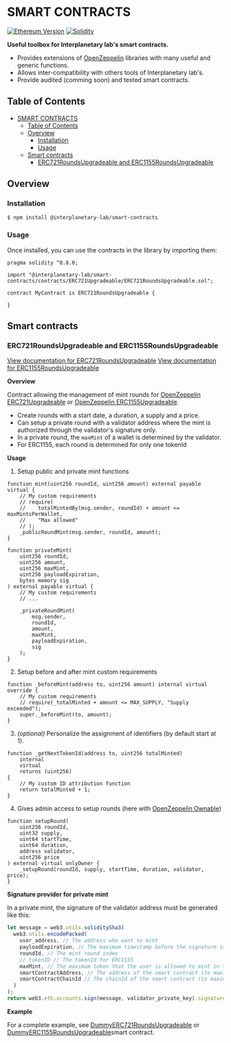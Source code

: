 # SMART CONTRACTS

[![Ethereum Version][ethereum-image]][ethereum-url]
[![Solidity][solidity-image]][solidity-url]

<!-- Markdown link & img dfn's -->

[ethereum-image]: https://img.shields.io/badge/Ethereum-purple?logo=Ethereum
[ethereum-url]: https://ethereum.org/fr/
[solidity-image]: https://img.shields.io/badge/Solidity_v0.8-gray?logo=Solidity
[solidity-url]: https://docs.soliditylang.org

**Useful toolbox for Interplanetary lab's smart contracts.**

- Provides extensions of [OpenZeppelin](https://github.com/OpenZeppelin/openzeppelin-contracts) libraries with many useful and generic functions.
- Allows inter-compatibility with others tools of Interplanetary lab's.
- Provide audited (comming soon) and tested smart contracts.

## Table of Contents

- [SMART CONTRACTS](#smart-contracts)
  - [Table of Contents](#table-of-contents)
  - [Overview](#overview)
    - [Installation](#installation)
    - [Usage](#usage)
  - [Smart contracts](#smart-contracts-1)
    - [ERC721RoundsUpgradeable and ERC1155RoundsUpgradeable](#erc721roundsupgradeable-and-erc1155roundsupgradeable)

## Overview

### Installation

```console
$ npm install @interplanetary-lab/smart-contracts
```

### Usage

Once installed, you can use the contracts in the library by importing them:

```solidity
pragma solidity ^0.8.0;

import "@interplanetary-lab/smart-contracts/contracts/ERC721Upgradeable/ERC721RoundsUpgradeable.sol";

contract MyContract is ERC721RoundsUpgradeable {

}
```

## Smart contracts

### ERC721RoundsUpgradeable and ERC1155RoundsUpgradeable

[View documentation for ERC721RoundsUpgradeable](./docs/ERC721Upgradeable/ERC721RoundsUpgradeable.md)
[View documentation for ERC1155RoundsUpgradeable](./docs/ERC1155Upgradeable/ERC1155RoundsUpgradeable.md)

**Overview**

Contract allowing the management of mint rounds for [OpenZeppelin ERC721Upgradeable](https://github.com/OpenZeppelin/openzeppelin-contracts-upgradeable/blob/master/contracts/token/ERC721/ERC721Upgradeable.sol) or [OpenZeppelin ERC1155Upgradeable](https://github.com/OpenZeppelin/openzeppelin-contracts-upgradeable/blob/master/contracts/token/ERC1155/ERC1155Upgradeable.sol).

- Create rounds with a start date, a duration, a supply and a price.
- Can setup a private round with a validator address where the mint is authorized through the validator's signature only.
- In a private round, the `maxMint` of a wallet is determined by the validator.
- For ERC1155, each round is determined for only one tokenId

**Usage**

1. Setup public and private mint functions

```solidity
function mint(uint256 roundId, uint256 amount) external payable virtual {
    // My custom requirements
    // require(
    //    totalMintedBy(msg.sender, roundId) + amount <= maxMintsPerWallet,
    //    "Max allowed"
    // );
    _publicRoundMint(msg.sender, roundId, amount);
}
```

```solidity
function privateMint(
    uint256 roundId,
    uint256 amount,
    uint256 maxMint,
    uint256 payloadExpiration,
    bytes memory sig
) external payable virtual {
    // My custom requirements
    // ...

    _privateRoundMint(
        msg.sender,
        roundId,
        amount,
        maxMint,
        payloadExpiration,
        sig
    );
}
```

2. Setup before and after mint custom requirements

```solidity
function _beforeMint(address to, uint256 amount) internal virtual override {
    // My custom requirements
    // require(_totalMinted + amount <= MAX_SUPPLY, "Supply exceeded");
    super._beforeMint(to, amount);
}
```

3. _(optional)_ Personalize the assignment of identifiers (by default start at 1).

```solidity
function _getNextTokenId(address to, uint256 totalMinted)
    internal
    virtual
    returns (uint256)
{
    // My custom ID attribution function
    return totalMinted + 1;
}
```

4. Gives admin access to setup rounds (here with [OpenZeppelin Ownable](https://docs.openzeppelin.com/contracts/4.x/api/access#Ownable))

```solidity
function setupRound(
    uint256 roundId,
    uint32 supply,
    uint64 startTime,
    uint64 duration,
    address validator,
    uint256 price
) external virtual onlyOwner {
    _setupRound(roundId, supply, startTime, duration, validator, price);
}
```

**Signature provider for private mint**

In a private mint, the signature of the validator address must be generated like this:

```javascript
let message = web3.utils.soliditySha3(
  web3.utils.encodePacked(
    user_address, // The address who want to mint
    payloadExpiration, // The maximum timestamp before the signature is considered invalid
    roundId, // The mint round index
    // tokenID // The tokenId for ERC1155
    maxMint, // The maximum token that the user is allowed to mint in the round
    smartContractAddress, // The address of the smart contract (to maximize security)
    smartContractChainId // The chainId of the smart contract (to maximize security)
  )
);
return web3.eth.accounts.sign(message, validator_private_key).signature;
```

**Example**

For a complete example, see [DummyERC721RoundsUpgradeable](./contracts/ERC721Upgradeable/exemples/DummyERC721RoundsUpgradeable.sol) or [DummyERC1155RoundsUpgradeable](./contracts/ERC1155Upgradeable/exemples/DummyERC1155RoundsUpgradeable.sol)smart contract.
